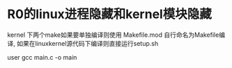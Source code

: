 # R0的linux进程隐藏和kernel模块隐藏

kernel 下两个make如果要单独编译则使用 Makefile.mod 自行命名为Makefile编译, 如果在linuxkernel源代码下编译则直接运行setup.sh

user gcc main.c -o main